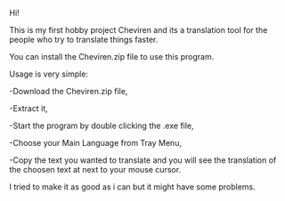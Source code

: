 Hi!

This is my first hobby project Cheviren and its a translation tool for the people who try to translate things faster.

You can install the Cheviren.zip file to use this program. 

Usage is very simple:

-Download the Cheviren.zip file,

-Extract it,

-Start the program by double clicking the .exe file,

-Choose your Main Language from Tray Menu,

-Copy the text you wanted to translate and you will see the translation of the choosen text at next to your mouse cursor.


I tried to make it as good as i can but it might have some problems.
